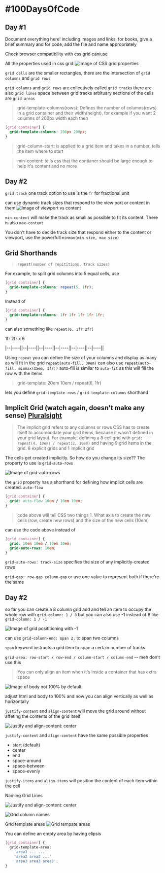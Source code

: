# #100DaysOfCode

## Day #1

Document everything here! including images and links, for books, give a brief summary and for code, add the file and name appropriately

Check browser compatibility with css grid [caniuse](https://caniuse.com/css-grid)

All the properties used in css grid
![Image of CSS grid properties](https://github.com/EOjeah/100DaysOfCode/blob/main/1-wk/images/css_grid_properties.png)

`grid cells` are the smaller rectangles, there are the intersection of `grid columns` and `grid rows`

`grid columns` and `grid rows` are collectively called `grid tracks`
there are also `grid lines` space between grid tracks
arbituary sections of the cells are `grid areas`

> grid-template-columns(rows): Defines the number of columns(rows) in a grid container and their width(height), for example if you want 2 columns of 200px width each then

```css
[grid container] {
  grid-template-columns: 200px 200px;
}
```

> grid-column-start: is applied to a grid item and takes in a number, tells the item where to start

> min-content: tells css that the contianer should be large enough to help it's content and no more

## Day #2

`grid track` one track option to use is the `fr` for fractional unit

can use dynamic track sizes that respond to the view port or content in them
![Image of viewport vs content](https://github.com/EOjeah/100DaysOfCode/blob/main/1-wk/images/viewport_vs_content_responsive.png)

`min-content` will make the track as small as possible to fit its content. There is also `max-content`

You don't have to decide track size that respond either to the content or viewport, use the powerfull `minmax(min size, max size)`

## Grid Shorthands

> `repeat(number of repititions, track sizes)`

For example, to split grid columns into 5 equal cells, use

```css
[grid container] {
  grid-template-columns: repeat(5, 1fr);
}
```

Instead of

```css
[grid container] {
  grid-template-columns: 1fr 1fr 1fr 1fr 1fr;
}
```

can also something like `repeat(6, 1fr 2fr)`

1fr 2fr x 6

|--|----||--|----||--|----||--|----||--|----||--|----||

Using `repeat` you can define the size of your columns and display as many as will fit in the grid
`repeat(auto-fill, 30em)` can also use `repeat(auto-fill, minmax(15em, 1fr))` auto-fill is similar to `auto-fit` as this will fill the row with the items

> grid-template: 20em 10em / repeat(6, 1fr)

lets you define `grid-template-rows` / `grid-template-columns` shorthand

## Implicit Grid (watch again, doesn't make any sense) [Pluralsight](https://app.pluralsight.com/course-player?clipId=f8b1f72b-959f-48c8-a24f-2c425c966843)

> The implicit grid refers to any columns or rows CSS has to create itself to accomoodate your grid items, because it wasn't defined in your grid layout. For example, defining a 8 cell grid with `grid: repeat(4, 10em) / repeat(2, 10em)` and having 9 grid items in the grid. 8 explicit grids and 1 implicit grid

The cells get created implicitly. So how do you change its size?? The property to use is `grid-auto-rows`

![Image of grid-auto-rows](https://github.com/EOjeah/100DaysOfCode/blob/main/1-wk/images/grid_auto_rows.png)

the `grid` property has a shorthand for defining how implicit cells are created. `auto-flow`

```css
[grid container] {
  grid: auto-flow 10em / 10em 10em;
}
```

> code above will tell CSS two things 1. What axis to create the new cells (row, create new rows) and the size of the new cells (10em)

can use the code above instead of

```css
[grid container] {
  grid: 10em 10em / 10em 10em;
  grid-auto-rows: 10em;
}
```

`grid-auto-rows: track-size` specifies the size of any implicitly-created rows

`grid-gap: row-gap column-gap` or use one value to represent both if there're the same

## Day #2

so far you can create a 8 column grid and and tell an item to occupy the whole row with `grid-column: 1 / 8` but you can also use -1 instead of 8 like `grid-column: 1 / -1`

![Image of grid posititioning with -1](https://github.com/EOjeah/100DaysOfCode/blob/main/1-wk/images/grid_1.png)

can use `grid-column-end: span 2;` to span two columns

`span` keyword instructs a grid item to span a certain number of tracks

`grid-area: row-start / row-end / column-start / column-end` -- meh don't use this

> You can only align an item when it's inside a container that has extra space

![Image of body not 100% by default](https://github.com/EOjeah/100DaysOfCode/blob/main/1-wk/images/height_not_100.png)

adjust html and body to 100% and now you can align vertically as well as horizontally

`justify-content` and `align-content` will move the grid around without affeting the contents of the grid itself

![Justify and align-content: center](https://github.com/EOjeah/100DaysOfCode/blob/main/1-wk/images/justify_align_center.png)

`justify-content` and `align-content` have the same possible properties

- start (default)
- center
- end
- space-around
- space-between
- space-evenly

`justify-items` and `align-items` will position the content of each item within the cell

Naming Grid Lines

![Justify and align-content: center](https://github.com/EOjeah/100DaysOfCode/blob/main/1-wk/images/naming_grid_lines.png)

![Grid column names](https://github.com/EOjeah/100DaysOfCode/blob/main/1-wk/images/grid_column_names.png)

Grid template areas
![Grid tempate areas](https://github.com/EOjeah/100DaysOfCode/blob/main/1-wk/images/grid_template_areas.png)

You can define an empty area by having elipsis

```css
[grid container] {
  grid-template-area:
    'area1 ... ...'
    'area2 area2 ...'
    'area3 area3 area3';
}
```

